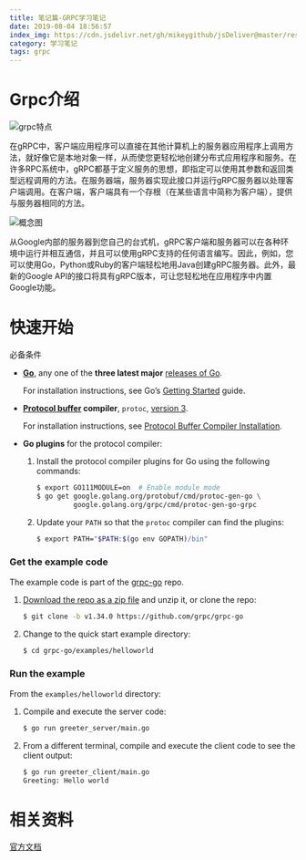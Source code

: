 ```yaml
---
title: 笔记篇-GRPC学习笔记
date: 2019-08-04 18:56:57
index_img: https://cdn.jsdelivr.net/gh/mikeygithub/jsDeliver@master/resource/img/grpc.png
category: 学习笔记
tags: grpc
---
```


# Grpc介绍

![grpc特点](https://cdn.jsdelivr.net/gh/mikeygithub/jsDeliver@master/resource/img/grpc-1.png)

在gRPC中，客户端应用程序可以直接在其他计算机上的服务器应用程序上调用方法，就好像它是本地对象一样，从而使您更轻松地创建分布式应用程序和服务。在许多RPC系统中，gRPC都基于定义服务的思想，即指定可以使用其参数和返回类型远程调用的方法。在服务器端，服务器实现此接口并运行gRPC服务器以处理客户端调用。在客户端，客户端具有一个存根（在某些语言中简称为客户端），提供与服务器相同的方法。

![概念图](https://cdn.jsdelivr.net/gh/mikeygithub/jsDeliver@master/resource/img/landing-2.svg)

从Google内部的服务器到您自己的台式机，gRPC客户端和服务器可以在各种环境中运行并相互通信，并且可以使用gRPC支持的任何语言编写。因此，例如，您可以使用Go，Python或Ruby的客户端轻松地用Java创建gRPC服务器。此外，最新的Google API的接口将具有gRPC版本，可让您轻松地在应用程序中内置Google功能。


# 快速开始

必备条件

- **[Go](https://golang.org/)**, any one of the **three latest major** [releases of Go](https://golang.org/doc/devel/release.html).

  For installation instructions, see Go’s [Getting Started](https://golang.org/doc/install) guide.

- **[Protocol buffer](https://developers.google.com/protocol-buffers) compiler**, `protoc`, [version 3](https://developers.google.com/protocol-buffers/docs/proto3).

  For installation instructions, see [Protocol Buffer Compiler Installation](https://grpc.io/docs/protoc-installation/).

- **Go plugins** for the protocol compiler:

    1. Install the protocol compiler plugins for Go using the following commands:

       ```sh
       $ export GO111MODULE=on  # Enable module mode
       $ go get google.golang.org/protobuf/cmd/protoc-gen-go \
                google.golang.org/grpc/cmd/protoc-gen-go-grpc
       ```

    2. Update your `PATH` so that the `protoc` compiler can find the plugins:

       ```sh
       $ export PATH="$PATH:$(go env GOPATH)/bin"
       ```

### Get the example code

The example code is part of the [grpc-go](https://github.com/grpc/grpc-go) repo.

1. [Download the repo as a zip file](https://github.com/grpc/grpc-go/archive/v1.34.0.zip) and unzip it, or clone the repo:

   ```sh
   $ git clone -b v1.34.0 https://github.com/grpc/grpc-go
   ```

2. Change to the quick start example directory:

   ```sh
   $ cd grpc-go/examples/helloworld
   ```

### Run the example

From the `examples/helloworld` directory:

1. Compile and execute the server code:

   ```sh
   $ go run greeter_server/main.go
   ```

2. From a different terminal, compile and execute the client code to see the client output:

   ```sh
   $ go run greeter_client/main.go
   Greeting: Hello world
   ```



# 相关资料

[官方文档](https://grpc.io/docs/)   


 